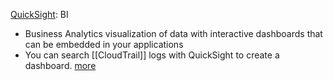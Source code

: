 [QuickSight](https://aws.amazon.com/quicksight/): BI

* Business Analytics visualization of data with interactive dashboards that can be embedded in your applications
* You can search [[CloudTrail]] logs with QuickSight to create a dashboard. [more](https://aws.amazon.com/blogs/big-data/run-usage-analytics-on-amazon-quicksight-using-aws-cloudtrail/)